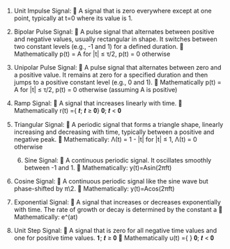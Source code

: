 1. Unit Impulse Signal:
 A signal that is zero everywhere except at one point, typically at t=0 where its value is 1.

2. Bipolar Pulse Signal:
 A pulse signal that alternates between positive and negative values, usually
rectangular in shape. It switches between two constant levels (e.g., -1 and 1) for a
defined duration.
 Mathematically p(t) = A for |t| ≤ τ/2, p(t) = 0 otherwise

3. Unipolar Pulse Signal:
 A pulse signal that alternates between zero and a positive value. It remains at zero for
a specified duration and then jumps to a positive constant level (e.g., 0 and 1).
 Mathematically p(t) = A for |t| ≤ τ/2, p(t) = 0 otherwise (assuming A is positive)

4. Ramp Signal:
 A signal that increases linearly with time.
 Mathematically r(t) ={ 𝒕; 𝒕 ≥ 𝟎}
𝟎; 𝒕 < 𝟎

5. Triangular Signal:
 A periodic signal that forms a triangle shape, linearly increasing and decreasing with
time, typically between a positive and negative peak.
 Mathematically: Λ(t) = 1 - |t| for |t| ≤ 1, Λ(t) = 0 otherwise

    6. Sine Signal:
 A continuous periodic signal. It oscillates smoothly between -1 and 1.
 Mathematically: y(t)=Asin(2πft)

7. Cosine Signal:
 A continuous periodic signal like the sine wave but phase-shifted by π\2.
 Mathematically: y(t)=Acos(2πft)

8. Exponential Signal:
 A signal that increases or decreases exponentially with time. The rate of growth or
decay is determined by the constant a
 Mathematically: e^(at)

9. Unit Step Signal:
 A signal that is zero for all negative time values and one for positive time values.
𝟏; 𝒕 ≥ 𝟎
 Mathematically u(t) ={ }
𝟎; 𝒕 < 𝟎
